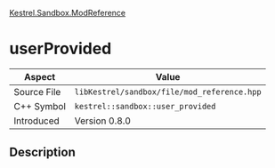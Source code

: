 [Kestrel.Sandbox.ModReference](index.md)
# userProvided
| Aspect | Value |
| --- | --- |
| Source File | `libKestrel/sandbox/file/mod_reference.hpp` |
| C++ Symbol | `kestrel::sandbox::user_provided` |
| Introduced | Version 0.8.0 |
## Description
